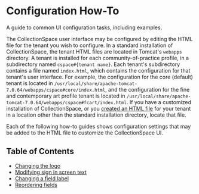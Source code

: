 # Configuration How-To

A guide to common UI configuration tasks, including examples.

The CollectionSpace user interface may be configured by editing the HTML file for the tenant you
wish to configure. In a standard installation of CollectionSpace, the tenant HTML files are located in Tomcat's `webapps` directory. A tenant is installed for each community-of-practice profile, in a subdirectory named `cspace#{tenant name}`. Each tenant's subdirectory contains a file named `index.html`, which contains the configuration for that tenant's user interface. For example, the configuration for the core (default) tenant is located in `/usr/local/share/apache-tomcat-7.0.64/webapps/cspace#core/index.html`, and the configuration for the fine and contemporary art profile tenant is located in `/usr/local/share/apache-tomcat-7.0.64/webapps/cspace#fcart/index.html`. If you have a customized installation of CollectionSpace, or you [created an HTML file](../../installation) for your tenant in a location other than the standard installation directory, locate that file.

Each of the following how-to guides shows configuration settings that may be added to the HTML file to customize the CollectionSpace UI.

## Table of Contents

- [Changing the logo](Logo.md)
- [Modifying sign in screen text](SignInText.md)
- [Changing a field label](FieldLabel.md)
- [Reordering fields](ReorderingFields.md)